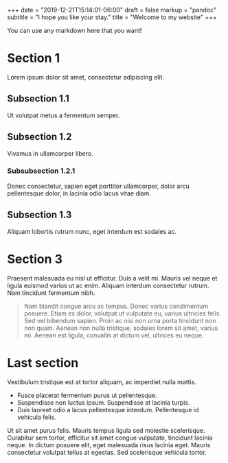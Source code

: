 +++
date = "2019-12-21T15:14:01-06:00"
draft = false
markup = "pandoc"
subtitle = "I hope you like your stay."
title = "Welcome to my website"
+++

You can use any markdown here that you want!

# Section 1
Lorem ipsum dolor sit amet, consectetur adipiscing elit. 

## Subsection 1.1
Ut volutpat metus a fermentum semper. 

## Subsection 1.2
Vivamus in ullamcorper libero. 

### Subsubsection 1.2.1
Donec consectetur, sapien eget porttitor ullamcorper, dolor arcu pellentesque dolor, in lacinia odio lacus vitae diam. 

## Subsection 1.3
Aliquam lobortis rutrum nunc, eget interdum est sodales ac.

# Section 3
Praesent malesuada eu nisl ut efficitur. Duis a velit mi. Mauris vel neque et ligula euismod varius ut ac enim. Aliquam interdum consectetur rutrum. Nam tincidunt fermentum nibh.

> Nam blandit congue arcu ac tempus. Donec varius condimentum posuere. Etiam ex dolor, volutpat ut vulputate eu, varius ultricies felis. Sed vel bibendum sapien. Proin ac nisi non urna porta tincidunt non non quam. Aenean non nulla tristique, sodales lorem sit amet, varius mi. Aenean est ligula, convallis at dictum vel, ultrices eu neque.

# Last section
Vestibulum tristique est at tortor aliquam, ac imperdiet nulla mattis. 

- Fusce placerat fermentum purus ut pellentesque. 
- Suspendisse non luctus ipsum. Suspendisse at lacinia turpis. 
- Duis laoreet odio a lacus pellentesque interdum. Pellentesque id vehicula felis. 

Ut sit amet purus felis. Mauris tempus ligula sed molestie scelerisque. Curabitur sem tortor, efficitur sit amet congue vulputate, tincidunt lacinia neque. In dictum posuere elit, eget malesuada risus lacinia eget. Mauris consectetur volutpat tellus at egestas. Sed scelerisque vehicula tortor. 